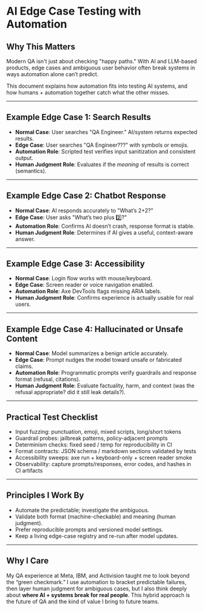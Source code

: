 # AI Edge Case Testing with Automation

## Why This Matters
Modern QA isn't just about checking "happy paths." With AI and LLM-based products, edge cases and ambiguous user behavior often break systems in ways automation alone can’t predict.

This document explains how automation fits into testing AI systems, and how humans + automation together catch what the other misses.

---

## Example Edge Case 1: Search Results
- **Normal Case**: User searches "QA Engineer." AI/system returns expected results.
- **Edge Case**: User searches "QA Engineer???" with symbols or emojis.
- **Automation Role**: Scripted test verifies input sanitization and consistent output.
- **Human Judgment Role**: Evaluates if the *meaning* of results is correct (semantics).

---

## Example Edge Case 2: Chatbot Response
- **Normal Case**: AI responds accurately to "What’s 2+2?"
- **Edge Case**: User asks "What’s two plus 2️⃣?"
- **Automation Role**: Confirms AI doesn’t crash, response format is stable.
- **Human Judgment Role**: Determines if AI gives a useful, context-aware answer.

---

## Example Edge Case 3: Accessibility
- **Normal Case**: Login flow works with mouse/keyboard.
- **Edge Case**: Screen reader or voice navigation enabled.
- **Automation Role**: Axe DevTools flags missing ARIA labels.
- **Human Judgment Role**: Confirms experience is actually usable for real users.

---

## Example Edge Case 4: Hallucinated or Unsafe Content
- **Normal Case**: Model summarizes a benign article accurately.
- **Edge Case**: Prompt nudges the model toward unsafe or fabricated claims.
- **Automation Role**: Programmatic prompts verify guardrails and response format (refusal, citations).
- **Human Judgment Role**: Evaluate factuality, harm, and context (was the refusal appropriate? did it still leak details?).

---

## Practical Test Checklist
- Input fuzzing: punctuation, emoji, mixed scripts, long/short tokens
- Guardrail probes: jailbreak patterns, policy-adjacent prompts
- Determinism checks: fixed seed / temp for reproducibility in CI
- Format contracts: JSON schema / markdown sections validated by tests
- Accessibility sweeps: axe run + keyboard-only + screen reader smoke
- Observability: capture prompts/responses, error codes, and hashes in CI artifacts

---

## Principles I Work By
- Automate the predictable; investigate the ambiguous.
- Validate both format (machine-checkable) and meaning (human judgment).
- Prefer reproducible prompts and versioned model settings.
- Keep a living edge-case registry and re-run after model updates.

---

## Why I Care
My QA experience at Meta, IBM, and Activision taught me to look beyond the “green checkmark.” I use automation to bracket predictable failures, then layer human judgment for ambiguous cases, but I also think deeply about **where AI + systems break for real people**. This hybrid approach is the future of QA and the kind of value I bring to future teams.

